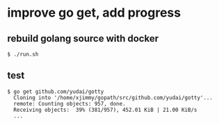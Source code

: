 # improve go get, add progress
## rebuild golang source with docker

```
$ ./run.sh
```

## test

```
$ go get github.com/yudai/gotty
  Cloning into '/home/xjimmy/gopath/src/github.com/yudai/gotty'...
  remote: Counting objects: 957, done.
  Receiving objects:  39% (381/957), 452.01 KiB | 21.00 KiB/s
  ...
```
